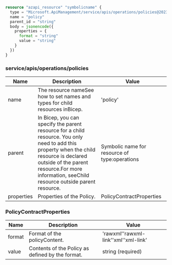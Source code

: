 ```terraform
resource "azapi_resource" "symbolicname" {
  type = "Microsoft.ApiManagement/service/apis/operations/policies@2023-05-01-preview"
  name = "policy"
  parent_id = "string"
  body = jsonencode({
    properties = {
      format = "string"
      value = "string"
    }
  })
}

```

### service/apis/operations/policies

| Name | Description | Value |
|-|-|-|
| name | The resource nameSee how to set names and types for child resources inBicep. | 'policy' |
| parent | In Bicep, you can specify the parent resource for a child resource. You only need to add this property when the child resource is declared outside of the parent resource.For more information, seeChild resource outside parent resource. | Symbolic name for resource of type:operations |
| properties | Properties of the Policy. | PolicyContractProperties |


### PolicyContractProperties

| Name | Description | Value |
|-|-|-|
| format | Format of the policyContent. | 'rawxml''rawxml-link''xml''xml-link' |
| value | Contents of the Policy as defined by the format. | string (required) |


